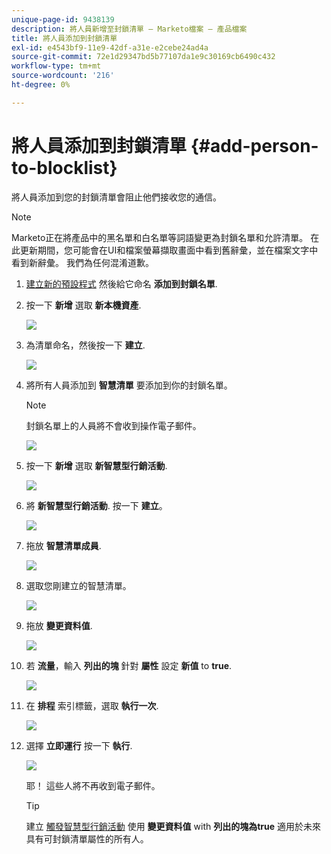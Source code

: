 ```yaml
---
unique-page-id: 9438139
description: 將人員新增至封鎖清單 — Marketo檔案 — 產品檔案
title: 將人員添加到封鎖清單
exl-id: e4543bf9-11e9-42df-a31e-e2cebe24ad4a
source-git-commit: 72e1d29347bd5b77107da1e9c30169cb6490c432
workflow-type: tm+mt
source-wordcount: '216'
ht-degree: 0%

---
```


# 將人員添加到封鎖清單 {#add-person-to-blocklist}

將人員添加到您的封鎖清單會阻止他們接收您的通信。

>[!NOTE]
>
>Marketo正在將產品中的黑名單和白名單等詞語變更為封鎖名單和允許清單。 在此更新期間，您可能會在UI和檔案螢幕擷取畫面中看到舊辭彙，並在檔案文字中看到新辭彙。 我們為任何混淆道歉。

1. [建立新的預設程式](/help/marketo/product-docs/core-marketo-concepts/programs/creating-programs/create-a-program.md) 然後給它命名 **添加到封鎖名單**.

1. 按一下 **新增** 選取 **新本機資產**.

   ![](assets/image2015-8-14-11-3a0-3a46.png)

1. 為清單命名，然後按一下 **建立**.

   ![](assets/image2015-8-14-11-3a2-3a26.png)

1. 將所有人員添加到 **智慧清單** 要添加到你的封鎖名單。

   >[!NOTE]
   >
   >封鎖名單上的人員將不會收到操作電子郵件。

   ![](assets/three-6.png)

1. 按一下 **新增** 選取 **新智慧型行銷活動**.

   ![](assets/image2015-8-14-11-3a12-3a35.png)

1. 將 **新智慧型行銷活動**. 按一下 **建立**。

   ![](assets/image2015-8-14-11-3a13-3a36.png)

1. 拖放 **智慧清單成員**.

   ![](assets/image2015-8-14-11-3a16-3a34.png)

1. 選取您剛建立的智慧清單。

   ![](assets/image2015-8-14-11-3a17-3a5.png)

1. 拖放 **變更資料值**.

   ![](assets/image2015-8-14-11-3a18-3a41.png)

1. 若 **流量**，輸入 **列出的塊** 針對 **屬性** 設定 **新值** to **true**.

   ![](assets/image2015-8-14-11-3a21-3a1.png)

1. 在 **排程** 索引標籤，選取 **執行一次**.

   ![](assets/ten.png)

1. 選擇 **立即運行** 按一下 **執行**.

   ![](assets/image2015-8-14-11-3a24-3a50.png)

   耶！ 這些人將不再收到電子郵件。

   >[!TIP]
   >
   >建立 [觸發智慧型行銷活動](/help/marketo/product-docs/core-marketo-concepts/smart-campaigns/creating-a-smart-campaign/create-a-new-smart-campaign.md) 使用 **變更資料值** with **列出的塊為true** 適用於未來具有可封鎖清單屬性的所有人。
